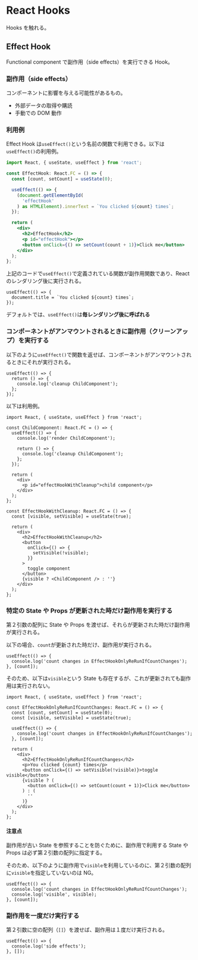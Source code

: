 # React Hooks

Hooks を触れる。

## Effect Hook

Functional component で副作用（side effects）を実行できる Hook。

### 副作用（side effects）

コンポーネントに影響を与える可能性があるもの。

- 外部データの取得や購読
- 手動での DOM 動作

### 利用例

Effect Hook は`useEffect()`という名前の関数で利用できる。以下は`useEffect()`の利用例。

```jsx
import React, { useState, useEffect } from 'react';

const EffectHook: React.FC = () => {
  const [count, setCount] = useState(0);

  useEffect(() => {
    (document.getElementById(
      'effectHook'
    ) as HTMLElement).innerText = `You clicked ${count} times`;
  });

  return (
    <div>
      <h2>EffectHook</h2>
      <p id="effectHook"></p>
      <button onClick={() => setCount(count + 1)}>Click me</button>
    </div>
  );
};
```

上記のコードで`useEffect()`で定義されている関数が副作用関数であり、React のレンダリング後に実行される。

```tsx
useEffect(() => {
  document.title = `You clicked ${count} times`;
});
```

デフォルトでは、`useEffect()`は**毎レンダリング後に呼ばれる**

### コンポーネントがアンマウントされるときに副作用（クリーンアップ）を実行する

以下のように`useEffect()`で関数を返せば、コンポーネントがアンマウントされるときにそれが実行される。

```tsx
useEffect(() => {
  return () => {
    console.log('cleanup ChildComponent');
  };
});
```

以下は利用例。

```tsx
import React, { useState, useEffect } from 'react';

const ChildComponent: React.FC = () => {
  useEffect(() => {
    console.log('render ChildComponent');

    return () => {
      console.log('cleanup ChildComponent');
    };
  });

  return (
    <div>
      <p id="effectHookWithCleanup">child component</p>
    </div>
  );
};

const EffectHookWithCleanup: React.FC = () => {
  const [visible, setVisible] = useState(true);

  return (
    <div>
      <h2>EffectHookWithCleanup</h2>
      <button
        onClick={() => {
          setVisible(!visible);
        }}
      >
        toggle component
      </button>
      {visible ? <ChildComponent /> : ''}
    </div>
  );
};
```

### 特定の State や Props が更新された時だけ副作用を実行する

第２引数の配列に State や Props を渡せば、それらが更新された時だけ副作用が実行される。

以下の場合、`count`が更新された時だけ、副作用が実行される。

```tsx
useEffect(() => {
  console.log('count changes in EffectHookOnlyReRunIfCountChanges');
}, [count]);
```

そのため、以下は`visible`という State も存在するが、これが更新されても副作用は実行されない。

```tsx
import React, { useState, useEffect } from 'react';

const EffectHookOnlyReRunIfCountChanges: React.FC = () => {
  const [count, setCount] = useState(0);
  const [visible, setVisible] = useState(true);

  useEffect(() => {
    console.log('count changes in EffectHookOnlyReRunIfCountChanges');
  }, [count]);

  return (
    <div>
      <h2>EffectHookOnlyReRunIfCountChanges</h2>
      <p>You clicked {count} times</p>
      <button onClick={() => setVisible(!visible)}>toggle visible</button>
      {visible ? (
        <button onClick={() => setCount(count + 1)}>Click me</button>
      ) : (
        ''
      )}
    </div>
  );
};
```

#### 注意点

副作用が古い State を参照することを防ぐために、副作用で利用する State や Props は必ず第２引数の配列に指定する。

そのため、以下のように副作用で`visible`を利用しているのに、第２引数の配列に`visible`を指定していないのは NG。

```tsx
useEffect(() => {
  console.log('count changes in EffectHookOnlyReRunIfCountChanges');
  console.log('visible', visible);
}, [count]);
```

### 副作用を一度だけ実行する

第２引数に空の配列（`[]`）を渡せば、副作用は１度だけ実行される。

```tsx
useEffect(() => {
  console.log('side effects');
}, []);
```
